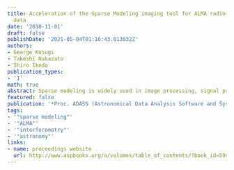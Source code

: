 ```yaml
---
title: Acceleration of the Sparse Modeling imaging tool for ALMA radio interferometric
  data
date: '2018-11-01'
draft: false
publishDate: '2021-05-04T01:16:43.013032Z'
authors:
- George Kosugi
- Takeshi Nakazato
- Shiro Ikeda
publication_types:
- '1'
math: true
abstract: Sparse modeling is widely used in image processing, signal processing, and machine learning recently. Thanks to the research and progress in statistical mathematics along with the evolution of computational power, the technique is applicable to the radio imaging for the data obtained with the ALMA (Atacama Large Millimeter-submillimeter Array). We've developed a new imaging tool based on the sparse modeling approach and it was experimentally implemented on the Common Astronomy Software Application (CASA) which is an official reduction software for the ALMA data. However, if the image size is large, e.g., 1K $\times$ 1K pixels, the data processing time gets longer, say several to ten hours, even with the latest mid-range server computers. Here we present a possible measure to greatly reduce the processing time.
featured: false
publication: '*Proc. ADASS (Astronomical Data Analysis Software and Systems) XXVIII*'
tags:
- '"sparse modeling"'
- '"ALMA"'
- '"interferometry"'
- '"astronomy"'
links:
- name: proceedings website
  url: http://www.aspbooks.org/a/volumes/table_of_contents/?book_id=594
---
```

